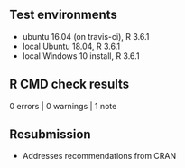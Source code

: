 ## Test environments
* ubuntu 16.04 (on travis-ci), R 3.6.1
* local Ubuntu 18.04, R 3.6.1
* local Windows 10 install, R 3.6.1

## R CMD check results

0 errors | 0 warnings | 1 note

## Resubmission

* Addresses recommendations from CRAN
